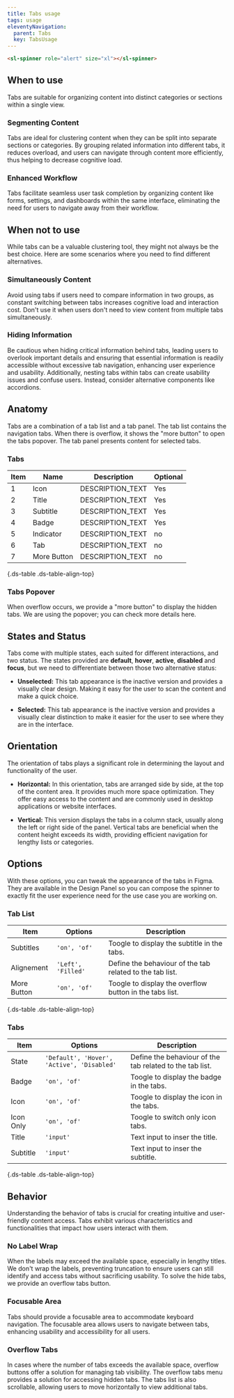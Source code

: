 ```yaml
---
title: Tabs usage
tags: usage
eleventyNavigation:
  parent: Tabs
  key: TabsUsage
---
```


<section class="no-heading">

<div class="ds-example">

<sl-spinner role="alert" size="md"></sl-spinner>

</div>

<div class="ds-code">
  
  ```html
  <sl-spinner role="alert" size="xl"></sl-spinner>
  ```

</div>

</section>


<section>

## When to use
Tabs are suitable for organizing content into distinct categories or sections within a single view.

### Segmenting Content
Tabs are ideal for clustering content when they can be split into separate sections or categories. By grouping related information into different tabs, it reduces overload, and users can navigate through content more efficiently, thus helping to decrease cognitive load.

### Enhanced Workflow
Tabs facilitate seamless user task completion by organizing content like forms, settings, and dashboards within the same interface, eliminating the need for users to navigate away from their workflow.

</section>


<section>

## When not to use
While tabs can be a valuable clustering tool, they might not always be the best choice. Here are some scenarios where you need to find different alternatives.

### Simultaneously Content
Avoid using tabs if users need to compare information in two groups, as constant switching between tabs increases cognitive load and interaction cost. Don't use it when users don't need to view content from multiple tabs simultaneously.

### Hiding Information
Be cautious when hiding critical information behind tabs, leading users to overlook important details and ensuring that essential information is readily accessible without excessive tab navigation, enhancing user experience and usability. Additionally, nesting tabs within tabs can create usability issues and confuse users. Instead, consider alternative components like accordions.

</section>


<section>

## Anatomy
Tabs are a combination of a tab list and a tab panel. The tab list contains the navigation tabs. When there is overflow, it shows the "more button" to open the tabs popover. The tab panel presents content for selected tabs.

### Tabs
|Item|Name| Description | Optional|
|-|-|-|-|
|1|Icon | DESCRIPTION_TEXT |Yes|
|2|Title |DESCRIPTION_TEXT |Yes|
|3|Subtitle |DESCRIPTION_TEXT |Yes|
|4|Badge |DESCRIPTION_TEXT |Yes|
|5|Indicator |DESCRIPTION_TEXT |no|
|6|Tab |DESCRIPTION_TEXT |no|
|7|More Button |DESCRIPTION_TEXT |no|
{.ds-table .ds-table-align-top}

### Tabs Popover
When overflow occurs, we provide a "more button" to display the hidden tabs. We are using the popover; you can check more details here. 

</section>


<section>

## States and Status
Tabs come with multiple states, each suited for different interactions, and two status. The states provided are **default**, **hover**, **active**, **disabled** and **focus**, but we need to differentiate between those two alternative status:

  - **Unselected:** This tab appearance is the inactive version and provides a visually clear design. Making it easy for the user to scan the content and make a quick choice.

  - **Selected:** This tab appearance is the inactive version and provides a visually clear distinction to make it easier for the user to see where they are in the interface.

</section>


<section>

## Orientation
The orientation of tabs plays a significant role in determining the layout and functionality of the user. 

  - **Horizontal:** In this orientation, tabs are arranged side by side, at the top of the content area. It provides much more space optimization. They offer easy access to the content and are commonly used in desktop applications or website interfaces.

  - **Vertical:** This version displays the tabs in a column stack, usually along the left or right side of the panel. Vertical tabs are beneficial when the content height exceeds its width, providing efficient navigation for lengthy lists or categories.

</section>


<section>

## Options
With these options, you can tweak the appearance of the tabs in Figma. They are available in the Design Panel so you can compose the spinner to exactly fit the user experience need for the use case you are working on.

### Tab List
|Item|Options|Description|
|-|-|-|
|Subtitles|`'on', 'of'`|Toogle to display the subtitle in the tabs. |
|Alignement|`'Left', 'Filled'`|Define the behaviour of the tab related to the tab list. |
|More Button|`'on', 'of'`|Toogle to display the overflow button in the tabs list. |
{.ds-table .ds-table-align-top}

### Tabs
|Item|Options|Description|
|-|-|-|
|State|`'Default', 'Hover', 'Active', 'Disabled'`|Define the behaviour of the tab related to the tab list. |
|Badge|`'on', 'of'`|Toogle to display the badge in the tabs. |
|Icon|`'on', 'of'`|Toogle to display the icon in the tabs. |
|Icon Only|`'on', 'of'`|Toogle to switch only icon tabs. |
|Title|`'input'`|Text input to inser the title. |
|Subtitle|`'input'`|Text input to inser the subtitle. |
{.ds-table .ds-table-align-top}

</section>


<section>

## Behavior
Understanding the behavior of tabs is crucial for creating intuitive and user-friendly content access. Tabs exhibit various characteristics and functionalities that impact how users interact with them.

### No Label Wrap
When the labels may exceed the available space, especially in lengthy titles. We don't wrap the labels, preventing truncation to ensure users can still identify and access tabs without sacrificing usability. To solve the hide tabs, we provide an overflow tabs button.

### Focusable Area
Tabs should provide a focusable area to accommodate keyboard navigation. The focusable area allows users to navigate between tabs, enhancing usability and accessibility for all users.

### Overflow Tabs
In cases where the number of tabs exceeds the available space, overflow buttons offer a solution for managing tab visibility. The overflow tabs menu provides a solution for accessing hidden tabs. The tabs list is also scrollable, allowing users to move horizontally to view additional tabs. 

</section>